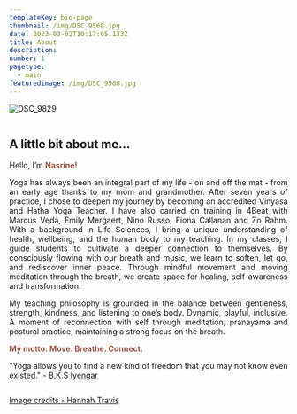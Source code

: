 ```yaml
---
templateKey: bio-page
thumbnail: /img/DSC_9568.jpg
date: 2023-03-02T10:17:05.133Z
title: About
description: 
number: 1
pagetype:
  - main
featuredimage: /img/DSC_9568.jpg
---
```


![DSC_9829](/img/DSC_9829.jpg)

<div style="display: flex; align-items: center; gap: 20px;">
  <div style="text-align: justify;">
    <h2>A little bit about me...</h2>
    <p>Hello, I’m <strong><span style="color: #9C5648;">Nasrine!</span></strong></p>
    <p>Yoga has always been an integral part of my life - on and off the mat - from an early age thanks to my mom and grandmother.
    After seven years of practice, I chose to deepen my journey by becoming an accredited Vinyasa and Hatha Yoga Teacher. I have also carried on training in 4Beat with Marcus Veda, Emily Mergaert, Nino Russo, Fiona Callanan and Zo Rahm. With a background in Life Sciences, I bring a unique understanding of health, wellbeing, and the human body to my teaching. In my classes, I guide students to cultivate a deeper connection to themselves.
    By consciously flowing with our breath and music, we learn to soften, let go, and rediscover inner peace.
    Through mindful movement and moving meditation through the breath, we create space for healing, self-awareness and transformation.
  </p>
  <p>
    My teaching philosophy is grounded in the balance between gentleness, strength, kindness, and listening to one’s body. Dynamic, playful, inclusive.
    A moment of reconnection with self through meditation, pranayama and postural practice, maintaining a strong focus on the breath.
    </p>
    <p><strong><span style="color: #9C5648;">My motto: Move. Breathe. Connect.</strong></p>

  <p>"Yoga allows you to find a new kind of freedom that you may not know even existed." - B.K.S Iyengar
  </p>
  </div>
</div>



<a href="http://www.hannahtravis.com/" target="_blank">Image credits - Hannah Travis</a>


